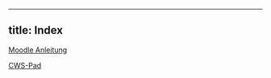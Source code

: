 
---
title: Index
---

[Moodle Anleitung](https://hackmd.io/@cws-lernen/BywqiuoHL/%2Fvo04w2zXTYKG8Lr5SLa6gQ)

[CWS-Pad](https://pad.cws-lernen.de)